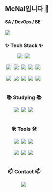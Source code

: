 ## McNal입니다 👋
#### SA / DevOps / BE 

<img src="https://capsule-render.vercel.app/api?type=waving&color=auto&height=300&section=header&text=McNal1828&fontSize=90&desc=SA/DevOps/BE&descAlignY=65" />
<div style="display:flex">
  <div>
<!--     <img
      src="https://github-readme-stats.vercel.app/api/top-langs/?username=McNal1828"/>&nbsp -->
  </div>
  <div>
    <h3 align="center">✨ Tech Stack ✨</h3>
    <div align="center">
      <img src="https://img.shields.io/badge/Amazon_AWS-232F3E?style=for-the-badge&logo=amazon-aws&logoColor=white" />&nbsp
      <img src="https://img.shields.io/badge/kubernetes-%23326ce5.svg?style=for-the-badge&logo=kubernetes&logoColor=white" />&nbsp
    </div>
    <br>
    <div align="center">
      <img src="https://img.shields.io/badge/javascript-F7DF1E.svg?style=for-the-badge&logo=javascript&logoColor=20232a" />&nbsp
      <img src="https://img.shields.io/badge/react-20232a.svg?style=for-the-badge&logo=react&logoColor=61DAFB" />&nbsp
      <img src="https://img.shields.io/badge/Next.js-000?logo=nextdotjs&logoColor=fff&style=for-the-badge" />&nbsp
      <img src="https://img.shields.io/badge/html5-E34F26.svg?style=for-the-badge&logo=html5&logoColor=white" />&nbsp
      <img src="https://img.shields.io/badge/CSS3-1572B6?style=for-the-badge&logo=css3&logoColor=white" />&nbsp
    </div>
    <br>
    <div align="center">
      <img src="https://img.shields.io/badge/Node.js-43853D?style=for-the-badge&logo=node.js&logoColor=white" />&nbsp
      <img src="https://img.shields.io/badge/Python-14354C?style=for-the-badge&logo=python&logoColor=white" />&nbsp
      <img src="https://img.shields.io/badge/FastAPI-000000?style=for-the-badge&logo=fastAPI&logoColor=4EA94B" />&nbsp
      <img src="https://img.shields.io/badge/MySQL-00000F?style=for-the-badge&logo=mysql&logoColor=white" />&nbsp
      <img src="https://img.shields.io/badge/MongoDB-4EA94B?style=for-the-badge&logo=mongodb&logoColor=white" />&nbsp
    </div>
    <br>
    <h3 align="center">📚 Studying 📚</h3>
    <div align="center">
      <img src="https://img.shields.io/badge/PostgreSQL-316192?style=for-the-badge&logo=postgresql&logoColor=white" />&nbsp
      <img src="https://img.shields.io/badge/Jenkins-D24939?style=for-the-badge&logo=Jenkins&logoColor=white" />&nbsp
      <img src="https://img.shields.io/badge/blender-%23F5792A.svg?style=for-the-badge&logo=blender&logoColor=white" />&nbsp
    </div>
    <br>
    <h3 align="center">🛠 Tools 🛠</h3>
    <div align="center">
      <img src="https://img.shields.io/badge/git-F05033.svg?style=for-the-badge&logo=git&logoColor=white" />&nbsp
      <img src="https://img.shields.io/badge/github-181717.svg?style=for-the-badge&logo=github&logoColor=white" />&nbsp
      <img src="https://img.shields.io/badge/Notion-F3F3F3.svg?style=for-the-badge&logo=notion&logoColor=black" />&nbsp
    </div>
    <br>
    <div align="center">
      <img src="https://img.shields.io/badge/VSCode-2C2C32.svg?style=for-the-badge&logo=visual-studio-code&logoColor=22ABF3" />&nbsp
      <img src="https://img.shields.io/badge/jupyter-2C2C32.svg?style=for-the-badge&logo=jupyter&logoColor=F37726" />&nbsp
      <img src="https://img.shields.io/badge/Eclipse-2C2255?style=for-the-badge&logo=eclipse&logoColor=white" />&nbsp
    </div>
    <br>
    <h3 align="center">📫 Contact 📫</h3>
    <div align="center">
        <img
          src="https://img.shields.io/badge/eastbrush28@gmail.com-D14836?style=for-the-badge&logo=gmail&logoColor=white"/>&nbsp
    </div>
  </div>
</div>

